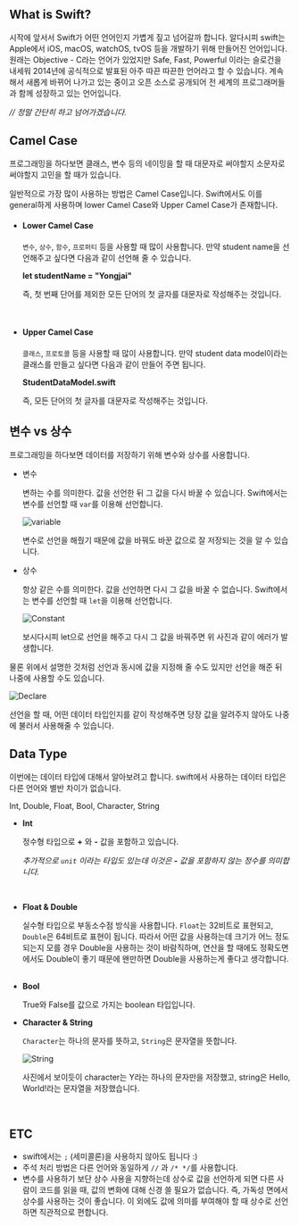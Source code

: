 
## What is Swift?

시작에 앞서서 Swift가 어떤 언어인지 가볍게 짚고 넘어갈까 합니다. 알다시피 swift는 Apple에서 iOS, macOS, watchOS, tvOS 등을 개발하기 위해 만들어진 언어입니다. 원래는 Objective - C라는 언어가 있었지만 Safe, Fast, Powerful 이라는 슬로건을 내세워 2014년에 공식적으로 발표된 아주 따끈 따끈한 언어라고 할 수 있습니다. 계속해서 새롭게 바뀌어 나가고 있는 중이고 오픈 소스로 공개되어 전 세계의 프로그래머들과 함께 성장하고 있는 언어입니다. 

*// 정말 간단히 하고 넘어가겠습니다.*




## Camel Case

프로그래밍을 하다보면 클래스, 변수 등의 네이밍을 할 때 대문자로 써야할지 소문자로 써야할지 고민을 할 때가 있습니다.

일반적으로 가장 많이 사용하는 방법은 Camel Case입니다. Swift에서도 이를 general하게 사용하며 lower Camel Case와 Upper Camel Case가 존재합니다.



* #### Lower Camel Case

  `변수`, `상수`, `함수`, `프로퍼티` 등을 사용할 때 많이 사용합니다. 만약 student name을 선언해주고 싶다면 다음과 같이 선언해 줄 수 있습니다. 

  **let studentName = "Yongjai"**

  즉, 첫 번째 단어를 제외한 모든 단어의 첫 글자를 대문자로 작성해주는 것입니다.

  ​

* #### Upper Camel  Case

  `클래스`, `프로토콜` 등을 사용할 때 많이 사용합니다. 만약 student data model이라는 클래스를 만들고 싶다면 다음과 같이 만들어 주면 됩니다.

  **StudentDataModel.swift** 

  즉, 모든 단어의 첫 글자를 대문자로 작성해주는 것입니다.




## 변수 vs 상수

프로그래밍을 하다보면 데이터를 저장하기 위해 변수와 상수를 사용합니다. 

* 변수 

  변하는 수를 의미한다. 값을 선언한 뒤 그 값을 다시 바꿀 수 있습니다. Swift에서는 변수를 선언할 때 `var`를 이용해 선언합니다. 

   ![variable](../img/FoundationOfSwift/1)

  변수로 선언을 해줬기 때문에 값을 바꿔도 바꾼 값으로 잘 저장되는 것을 알 수 있습니다.



* 상수

  항상 같은 수를 의미한다. 값을 선언하면 다시 그 값을 바꿀 수 없습니다. Swift에서는 변수를 선언할 때 `let`을 이용해 선언합니다. 

    ![Constant](../img/FoundationOfSwift/2)

  보시다시피 let으로 선언을 해주고 다시 그 값을 바꿔주면 위 사진과 같이 에러가 발생합니다.



물론 위에서 설명한 것처럼 선언과 동시에 값을 지정해 줄 수도 있지만 선언을 해준 뒤 나중에 사용할 수도 있습니다.

  ![Declare](../img/FoundationOfSwift/3)

선언을 할 때, 어떤 데이터 타입인지를 같이 작성해주면 당장 값을 알려주지 않아도 나중에 불러서 사용해줄 수 있습니다.


## Data Type

이번에는 데이터 타입에 대해서 알아보려고 합니다. swift에서 사용하는 데이터 타입은 다른 언어와 별반 차이가 없습니다.

Int, Double, Float, Bool, Character, String

* **Int** 

  정수형 타입으로 **+** 와 **-** 값을 포함하고 있습니다.

  *추가적으로 `unit` 이라는 타입도 있는데 이것은 **-** 값을 포함하지 않는 정수를 의미합니다.*

  ​
* **Float & Double**

  실수형 타입으로 부동소수점 방식을 사용합니다. `Float`는 32비트로 표현되고, `Double`은 64비트로 표현이 됩니다. 따라서 어떤 값을 사용하는데 크기가 어느 정도 되는지 모를 경우 Double을 사용하는 것이 바람직하며, 연산을 할 때에도 정확도면에서도 Double이 좋기 때문에 왠만하면 Double을 사용하는게 좋다고 생각합니다.
  ​

* **Bool**

  True와 False를 값으로 가지는 boolean 타입입니다. 
 ​

* **Character & String**

  `Character`는 하나의 문자를 뜻하고, `String`은 문자열을 뜻합니다. 

   ![String](../img/FoundationOfSwift/4)

  사진에서 보이듯이 character는 Y라는 하나의 문자만을 저장했고, string은 Hello, World!라는 문자열을 저장했습니다.

  ​
## ETC 

* swift에서는 `;` (세미콜론)을 사용하지 않아도 됩니다 :)
* 주석 처리 방법은 다른 언어와 동일하게 `//` 과 `/* */`를 사용합니다.
* 변수를 사용하기 보단 상수 사용을 지향하는데 상수로 값을 선언하게 되면 다른 사람이 코드를 읽을 때, 값의 변화에 대해 신경 쓸 필요가 없습니다. 즉, 가독성 면에서 상수를 사용하는 것이 좋습니다. 이 외에도 값에 의미를 부여해야 할 때 상수로 선언하면 직관적으로 편합니다. 
